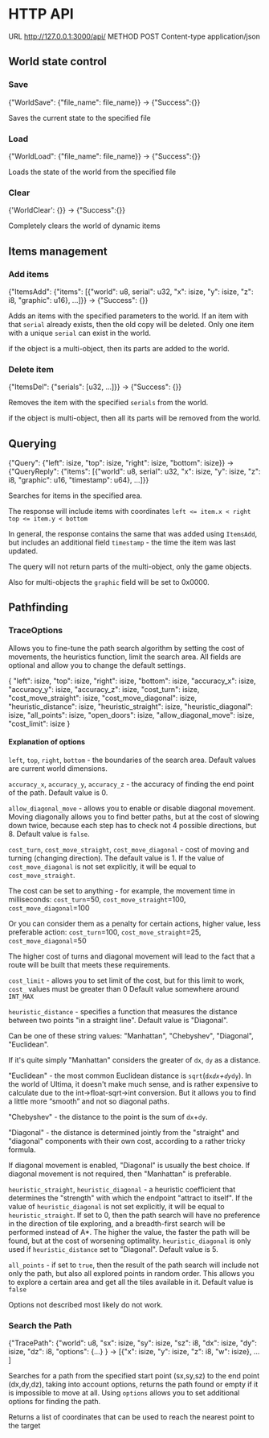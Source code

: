 # HTTP API

URL http://127.0.0.1:3000/api/
METHOD POST
Content-type application/json

## World state control
### Save
{"WorldSave": {"file_name": file_name}}
->
{"Success":{}}

Saves the current state to the specified file
    

### Load
{"WorldLoad": {"file_name": file_name}}
->
{"Success":{}}

Loads the state of the world from the specified file
    

### Clear
{'WorldClear': {}}
->
{"Success":{}}

Completely clears the world of dynamic items



## Items management
### Add items
{"ItemsAdd": {"items": [{"world": u8, serial": u32, "x": isize, "y": isize, "z": i8, "graphic": u16}, ...]}}
->
{"Success": {}}

Adds an items with the specified parameters to the world. 
If an item with that `serial` already exists, then the old copy will be deleted.
Only one item with a unique `serial` can exist in the world.

if the object is a multi-object, then its parts are added to the world.


### Delete item
{"ItemsDel": {"serials": [u32, ...]}}
->
{"Success": {}}

Removes the item with the specified `serials` from the world.

if the object is multi-object, then all its parts will be removed from the world.

## Querying
{"Query": {"left": isize, "top": isize, "right": isize, "bottom": isize}}
->
{"QueryReply": {"items": [{"world": u8, serial": u32, "x": isize, "y": isize, "z": i8, "graphic": u16, "timestamp": u64}, ...]}}

Searches for items in the specified area.

The response will include items with coordinates
`left <= item.x < right`
`top <= item.y < bottom`

In general, the response contains the same that was added using `ItemsAdd`, 
but includes an additional field `timestamp` - the time the item was last updated.

The query will not return parts of the multi-object, only the game objects.

Also for multi-objects the `graphic` field will be set to 0x0000.

## Pathfinding

### TraceOptions
Allows you to fine-tune the path search algorithm by setting the cost of movements, 
the heuristics function, limit the search area.
All fields are optional and allow you to change the default settings.

{
    "left": isize, "top": isize, "right": isize, "bottom": isize,
    "accuracy_x": isize, "accuracy_y": isize, "accuracy_z": isize,
    "cost_turn": isize, "cost_move_straight": isize, "cost_move_diagonal": isize,
    "heuristic_distance": isize, "heuristic_straight": isize, "heuristic_diagonal": isize,
    "all_points": isize, "open_doors": isize, "allow_diagonal_move": isize, "cost_limit": isize
}

#### Explanation of options

`left`, `top`, `right`, `bottom` - the boundaries of the search area. 
Default values are current world dimensions.

`accuracy_x`, `accuracy_y`, `accuracy_z` - the accuracy of finding the end point of the path.
Default value is 0.

`allow_diagonal_move` - allows you to enable or disable diagonal movement.
Moving diagonally allows you to find better paths, but at the cost of slowing down twice, 
because each step has to check not 4 possible directions, but 8.
Default value is `false`.

 `cost_turn`, `cost_move_straight`, `cost_move_diagonal` - cost of moving and turning (changing direction).
The default value is 1. 
 If the value of `cost_move_diagonal` is not set explicitly, it will be equal to `cost_move_straight`.
 
The cost can be set to anything - for example, the movement time in milliseconds:
`cost_turn`=50, `cost_move_straight`=100, `cost_move_diagonal`=100

Or you can consider them as a penalty for certain actions, higher value, less preferable action:
`cost_turn`=100, `cost_move_straight`=25, `cost_move_diagonal`=50

The higher cost of turns and diagonal movement will lead to the fact that 
a route will be built that meets these requirements.

`cost_limit` - allows you to set limit of the cost, but for this limit to work, `cost_` values must be greater than 0
Default value somewhere around `INT_MAX`


`heuristic_distance` - specifies a function that measures the distance between two points "in a straight line".
Default value is "Diagonal".

Can be one of these string values: "Manhattan", "Chebyshev", "Diagonal", "Euclidean".

If it's quite simply "Manhattan" considers the greater of `dx`, `dy` as a distance.

"Euclidean" - the most common Euclidean distance is `sqrt`(`dx`*`dx`+`dy`*`dy`). In the world of Ultima, 
it doesn't make much sense, and is rather expensive to calculate due to the int->float-sqrt->int conversion. 
But it allows you to find a little more “smooth” and not so diagonal paths.

"Chebyshev" - the distance to the point is the sum of `dx`+`dy`. 

"Diagonal" - the distance is determined jointly from the "straight" and "diagonal" components with their own cost, according to a rather tricky formula.

If diagonal movement is enabled, "Diagonal" is usually the best choice.
If diagonal movement is not required, then "Manhattan" is preferable.


`heuristic_straight`, `heuristic_diagonal` - a heuristic coefficient that determines the "strength" with which the endpoint "attract to itself".
If the value of `heuristic_diagonal` is not set explicitly, it will be equal to `heuristic_straight`.
If set to 0, then the path search will have no preference in the direction of tile exploring, and a breadth-first search will be performed instead of A*.
The higher the value, the faster the path will be found, but at the cost of worsening optimality.
`heuristic_diagonal` is only used if `heuristic_distance` set to "Diagonal".
Default value is 5.


`all_points` - if set to `true`, then the result of the path search will include not only the path, but also all explored points in random order. 
This allows you to explore a certain area and get all the tiles available in it.
Default value is `false`


Options not described most likely do not work.


### Search the Path
{"TracePath": 
    {"world": u8, 
     "sx": isize, "sy": isize, "sz": i8, 
     "dx": isize, "dy": isize, "dz": i8,
     "options": {...}
} -> [{"x": isize, "y": isize, "z": i8, "w": isize}, ... ]

Searches for a path from the specified start point (sx,sy,sz) to the end point (dx,dy,dz), 
taking into account options, returns the path found or empty if it is impossible to move at all.
Using `options` allows you to set additional options for finding the path.

Returns a list of coordinates that can be used to reach the nearest point to the target
